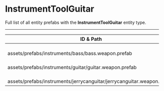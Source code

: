 # InstrumentToolGuitar
Full list of all <Badge type="warning" text="3"/> entity prefabs with the **InstrumentToolGuitar** entity type.

---
| ID & Path |
| --- |
| <Badge type="tip" text="2465202152"/> <br> assets/prefabs/instruments/bass/bass.weapon.prefab |
| <Badge type="tip" text="4177390149"/> <br> assets/prefabs/instruments/guitar/guitar.weapon.prefab |
| <Badge type="tip" text="1977067472"/> <br> assets/prefabs/instruments/jerrycanguitar/jerrycanguitar.weapon.prefab |
